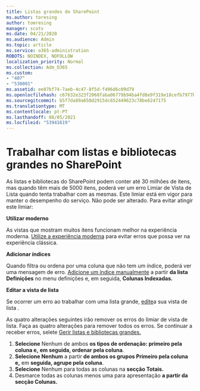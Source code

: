 ```yaml
---
title: Listas grandes do SharePoint
ms.author: toresing
author: tomresing
manager: scotv
ms.date: 04/21/2020
ms.audience: Admin
ms.topic: article
ms.service: o365-administration
ROBOTS: NOINDEX, NOFOLLOW
localization_priority: Normal
ms.collection: Adm_O365
ms.custom:
- "407"
- "530001"
ms.assetid: ee07bf74-7aeb-4c47-8f5d-f496d6c09d79
ms.openlocfilehash: c67632e323f2068faba06779b94ba4fd8e9f319e18cefb7977bd3038ca770210
ms.sourcegitcommit: b5f7da89a650d2915dc652449623c78be6247175
ms.translationtype: MT
ms.contentlocale: pt-PT
ms.lasthandoff: 08/05/2021
ms.locfileid: "53941619"
---
```

# <a name="work-with-large-lists-and-libraries-in-sharepoint"></a>Trabalhar com listas e bibliotecas grandes no SharePoint

As listas e bibliotecas do SharePoint podem conter até 30 milhões de itens, mas quando têm mais de 5000 itens, poderá ver um erro Limiar de Vista de Lista quando tenta trabalhar com as mesmas. Este limiar está em vigor para manter o desempenho do serviço. Não pode ser alterado. Para evitar atingir este limiar:

**Utilizar moderno**

As vistas que mostram muitos itens funcionam melhor na experiência moderna. [Utilize a experiência moderna](https://support.office.com/article/66dac24b-4177-4775-bf50-3d267318caa9) para evitar erros que possa ver na experiência clássica.

**Adicionar índices**

Quando filtra ou ordena por uma coluna que não tem um índice, poderá ver uma mensagem de erro. [Adicione um índice manualmente](https://support.office.com/article/f3f00554-b7dc-44d1-a2ed-d477eac463b0) a partir **da lista Definições** no menu definições e, em seguida, **Colunas Indexadas.**

**Editar a vista de lista**

Se ocorrer um erro ao trabalhar com uma lista grande, [edite](https://support.office.com/article/15916903-e79a-423f-b4e2-02d37e1ff372)a sua vista de lista .

As quatro alterações seguintes irão remover os erros do limiar de vista de lista. Faça as quatro alterações para remover todos os erros. Se continuar a receber erros, selete [Gerir listas e bibliotecas grandes.](https://support.office.com/article/B8588DAE-9387-48C2-9248-C24122F07C59)

1. **Selecione** Nenhum de ambos **os tipos de ordenação: primeiro pela coluna e,** **em seguida, ordenar pela coluna**.
2. **Selecione Nenhum** a partir **de ambos os grupos Primeiro pela coluna e,** em **seguida, agrupe pela coluna**.
3. **Selecione** Nenhum para todas as colunas na **secção Totais.**
4. Desmarce todas as colunas menos uma para apresentação **a partir da secção Colunas.**

